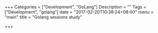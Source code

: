 +++
Categories = ["Development", "GoLang"]
Description = ""
Tags = ["Development", "golang"]
date = "2017-02-20T10:38:24+08:00"
menu = "main"
title = "Golang sessions study"

+++

